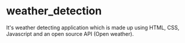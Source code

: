 # weather_detection
It's weather detecting application which is made up using HTML, CSS, Javascript and an open source API (Open weather).
